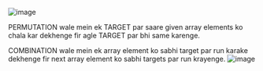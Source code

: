![image](https://user-images.githubusercontent.com/69719886/188642595-c0ee7cf1-85d4-4a1a-b0d2-164565a56dac.png)

PERMUTATION wale mein ek TARGET par saare given array elements ko chala kar dekhenge fir agle TARGET par bhi same karenge.

COMBINATION wale mein ek array element ko sabhi target par run karake dekhenge fir next array element ko sabhi targets par run krayenge.
![image](https://user-images.githubusercontent.com/69719886/188725891-f54e4188-c365-47fa-83ff-a07bedd3bbfe.png)




